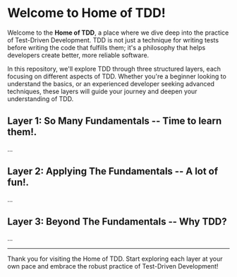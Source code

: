 # Welcome to Home of TDD!

Welcome to the **Home of TDD**, a place where we dive deep into the practice of Test-Driven Development. TDD is not just a technique for writing tests before writing the code that fulfills them; it's a philosophy that helps developers create better, more reliable software.

In this repository, we'll explore TDD through three structured layers, each focusing on different aspects of TDD. Whether you're a beginner looking to understand the basics, or an experienced developer seeking advanced techniques, these layers will guide your journey and deepen your understanding of TDD.

## Layer 1: So Many Fundamentals -- Time to learn them!.

...

## Layer 2: Applying The Fundamentals -- A lot of fun!.

...

## Layer 3: Beyond The Fundamentals -- Why TDD?

...

---

Thank you for visiting the Home of TDD. Start exploring each layer at your own pace and embrace the robust practice of Test-Driven Development!
